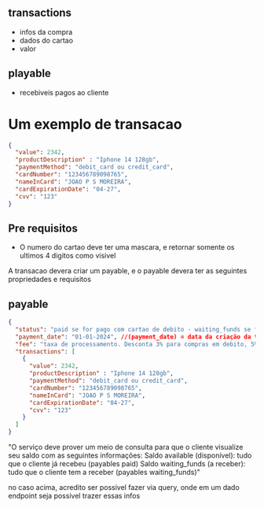 ## transactions
- infos da compra
- dados do cartao
- valor

## playable
- recebiveis pagos ao cliente


# Um exemplo de transacao
```json
{
  "value": 2342,
  "productDescription" : "Iphone 14 128gb",
  "paymentMethod": "debit_card ou credit_card",
  "cardNumber": "123456789098765",
  "nameInCard": "JOAO P S MOREIRA",
  "cardExpirationDate": "04-27",
  "cvv": "123"
}
```

## Pre requisitos
- O numero do cartao deve ter uma mascara, e retornar somente os ultimos 4 digitos como visivel

A transacao devera criar um payable, e o payable devera ter as seguintes propriedades e requisitos


## payable
```json
{
  "status": "paid se for pago com cartao de debito - waiting_funds se for com credito",
  "payment_date": "01-01-2024", //(payment_date) = data da criação da transação (D+0). caso credito, senao payment_date) = data da criação da transação + 30 dias (D+30). para credito.
  "fee": "taxa de processamento. Desconta 3% para compras em debito, 5% para credito",
  "transactions": [
    {
      "value": 2342,
      "productDescription" : "Iphone 14 128gb",
      "paymentMethod": "debit_card ou credit_card",
      "cardNumber": "123456789098765",
      "nameInCard": "JOAO P S MOREIRA",
      "cardExpirationDate": "04-27",
      "cvv": "123"
    }
  ]
}

```
"O serviço deve prover um meio de consulta para que o cliente visualize seu saldo com as seguintes informações:
Saldo available (disponível): tudo que o cliente já recebeu (payables paid)
Saldo waiting_funds (a receber): tudo que o cliente tem a receber (payables waiting_funds)"

no caso acima, acredito ser possivel fazer via query, onde em um dado endpoint seja possivel trazer essas infos
